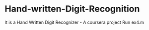 # Hand-written-Digit-Recognition
It is a Hand Written Digit Recognizer - A coursera project
Run ex4.m
